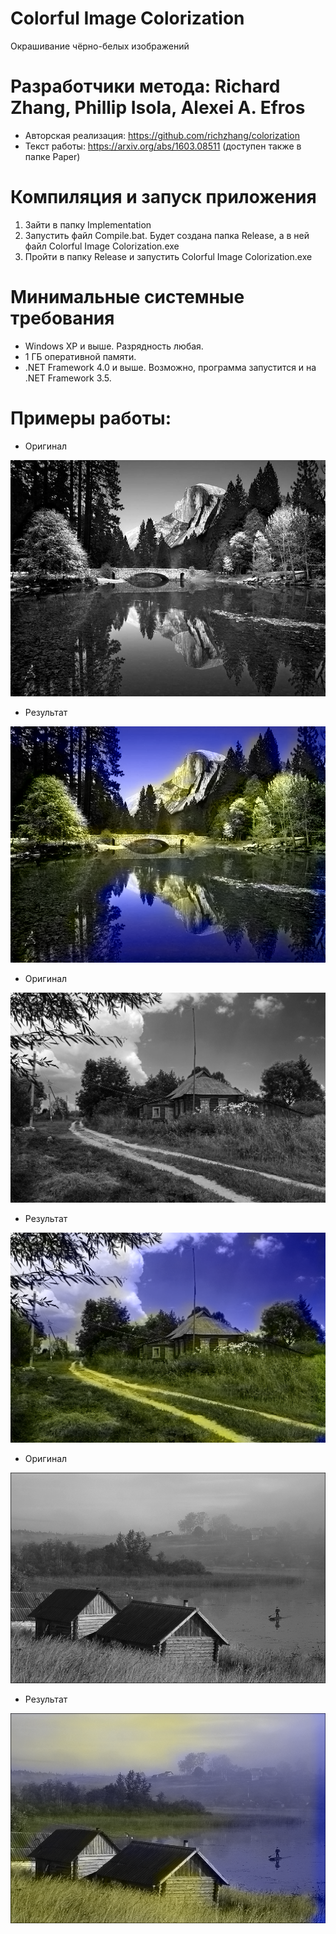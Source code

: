 # Colorful Image Colorization
Окрашивание чёрно-белых изображений
# Разработчики метода: Richard Zhang, Phillip Isola, Alexei A. Efros
* Авторская реализация: https://github.com/richzhang/colorization
* Текст работы: https://arxiv.org/abs/1603.08511 (доступен также в папке Paper)

# Компиляция и запуск приложения
1. Зайти в папку Implementation
2. Запустить файл Compile.bat. Будет создана папка Release, а в ней файл Colorful Image Colorization.exe
3. Пройти в папку Release и запустить Colorful Image Colorization.exe

# Минимальные системные требования
* Windows XP и выше. Разрядность любая.
* 1 ГБ оперативной памяти.
* .NET Framework 4.0 и выше. Возможно, программа запустится и на .NET Framework 3.5.

# Примеры работы:

* Оригинал

![Оригинал](https://github.com/ColorfulSoft/Demos/blob/master/Colorization/2016.%20Colorful%20Image%20Colorization/Examples/1.jpg)

* Результат

![Результат](https://github.com/ColorfulSoft/Demos/blob/master/Colorization/2016.%20Colorful%20Image%20Colorization/Examples/Result_1.png)

* Оригинал

![Оригинал](https://github.com/ColorfulSoft/Demos/blob/master/Colorization/2016.%20Colorful%20Image%20Colorization/Examples/2.jpg)

* Результат

![Результат](https://github.com/ColorfulSoft/Demos/blob/master/Colorization/2016.%20Colorful%20Image%20Colorization/Examples/Result_2.png)

* Оригинал

![Оригинал](https://github.com/ColorfulSoft/Demos/blob/master/Colorization/2016.%20Colorful%20Image%20Colorization/Examples/3.jpg)

* Результат

![Результат](https://github.com/ColorfulSoft/Demos/blob/master/Colorization/2016.%20Colorful%20Image%20Colorization/Examples/Result_3.png)
